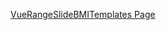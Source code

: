 <a href="https://alfo0924.github.io/20240810-VueRangeSlideBMITemplates/">VueRangeSlideBMITemplates Page </a>
